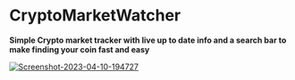 # CryptoMarketWatcher

**Simple Crypto market tracker with live up to date info and a search bar to make finding your coin fast and easy**

<a href="https://ibb.co/1Z2V5Tv"><img src="https://i.ibb.co/R2Hnmcv/Screenshot-2023-04-10-194727.png" alt="Screenshot-2023-04-10-194727" border="0"></a>
